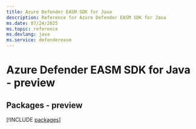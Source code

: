 ```yaml
---
title: Azure Defender EASM SDK for Java
description: Reference for Azure Defender EASM SDK for Java
ms.date: 07/24/2025
ms.topic: reference
ms.devlang: java
ms.service: defendereasm
---
```

# Azure Defender EASM SDK for Java - preview
## Packages - preview
[!INCLUDE [packages](defender-easm-index.md)]